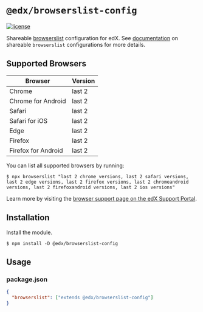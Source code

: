 # `@edx/browserslist-config`

[![license](https://img.shields.io/npm/l/@edx/frontend-build)](LICENSE)

Shareable [browserslist](https://github.com/browserslist/browserslist) configuration for edX. See [documentation](https://github.com/browserslist/browserslist#shareable-configs) on shareable `browserslist` configurations for more details.

## Supported Browsers

| Browser                       | Version |
| ----------------------------- | ------- |
| Chrome                        | last 2  |
| Chrome for Android            | last 2  |
| Safari                        | last 2  |
| Safari for iOS                | last 2  |
| Edge                          | last 2  |
| Firefox                       | last 2  |
| Firefox for Android           | last 2  |

You can list all supported browsers by running:

```shell
$ npx browserslist "last 2 chrome versions, last 2 safari versions, last 2 edge versions, last 2 firefox versions, last 2 chromeandroid versions, last 2 firefoxandroid versions, last 2 ios versions"
```

Learn more by visiting the [browser support page on the edX Support Portal](https://support.edx.org/hc/en-us/articles/206211848-What-are-the-system-requirements-and-supported-browsers-on-edX-).

## Installation

Install the module.

```shell
$ npm install -D @edx/browserslist-config
```

## Usage

### package.json

```json
{
  "browserslist": ["extends @edx/browserslist-config"]
}
```
